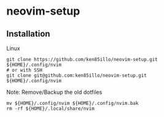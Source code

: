 # neovim-setup

## Installation 
Linux
```
git clone https://github.com/ken85illo/neovim-setup.git ${HOME}/.config/nvim
# or with SSH
git clone git@github.com:ken85illo/neovim-setup.git ${HOME}/.config/nvim
```

Note: Remove/Backup the old dotfiles
```
mv ${HOME}/.config/nvim ${HOME}/.config/nvim.bak
rm -rf ${HOME}/.local/share/nvim
```
